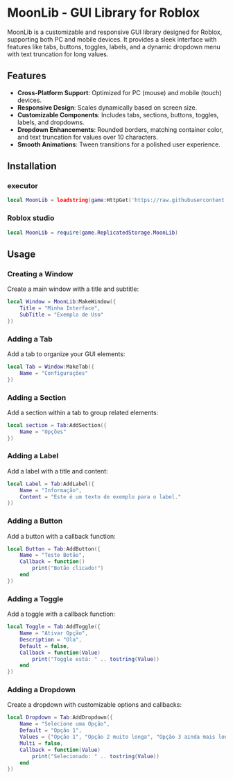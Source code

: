 # MoonLib - GUI Library for Roblox

MoonLib is a customizable and responsive GUI library designed for Roblox, supporting both PC and mobile devices. It provides a sleek interface with features like tabs, buttons, toggles, labels, and a dynamic dropdown menu with text truncation for long values.

## Features
- **Cross-Platform Support**: Optimized for PC (mouse) and mobile (touch) devices.
- **Responsive Design**: Scales dynamically based on screen size.
- **Customizable Components**: Includes tabs, sections, buttons, toggles, labels, and dropdowns.
- **Dropdown Enhancements**: Rounded borders, matching container color, and text truncation for values over 10 characters.
- **Smooth Animations**: Tween transitions for a polished user experience.

## Installation

### executor
``` lua
local MoonLib = loadstring(game:HttpGet('https://raw.githubusercontent.com/RainCreatorHub/OrionLibV2/refs/heads/main/MoonLib.lua'))()
```
### Roblox studio
``` lua
local MoonLib = require(game.ReplicatedStorage.MoonLib)
```

## Usage

### Creating a Window
Create a main window with a title and subtitle:
``` lua
local Window = MoonLib:MakeWindow({
    Title = "Minha Interface",
    SubTitle = "Exemplo de Uso"
})
```

### Adding a Tab
Add a tab to organize your GUI elements:
``` lua
local Tab = Window:MakeTab({
    Name = "Configurações"
})
```

### Adding a Section
Add a section within a tab to group related elements:
``` lua
local section = Tab:AddSection({
    Name = "Opções"
})
```

### Adding a Label
Add a label with a title and content:
``` lua
local Label = Tab:AddLabel({
    Name = "Informação",
    Content = "Este é um texto de exemplo para o label."
})
```

### Adding a Button
Add a button with a callback function:
``` lua
local Button = Tab:AddButton({
    Name = "Teste Botão",
    Callback = function()
        print("Botão clicado!")
    end
})
```

### Adding a Toggle
Add a toggle with a callback function:
``` lua
local Toggle = Tab:AddToggle({
    Name = "Ativar Opção",
    Description = "Ola",
    Default = false,
    Callback = function(Value)
        print("Toggle está: " .. tostring(Value))
    end
})
```

### Adding a Dropdown
Create a dropdown with customizable options and callbacks:
``` lua
local Dropdown = Tab:AddDropdown({
    Name = "Selecione uma Opção",
    Default = "Opção 1",
    Values = {"Opção 1", "Opção 2 muito longa", "Opção 3 ainda mais longa texto de teste", "Opção 4 curta"},
    Multi = false,
    Callback = function(Value)
        print("Selecionado: " .. tostring(Value))
    end
})
```
